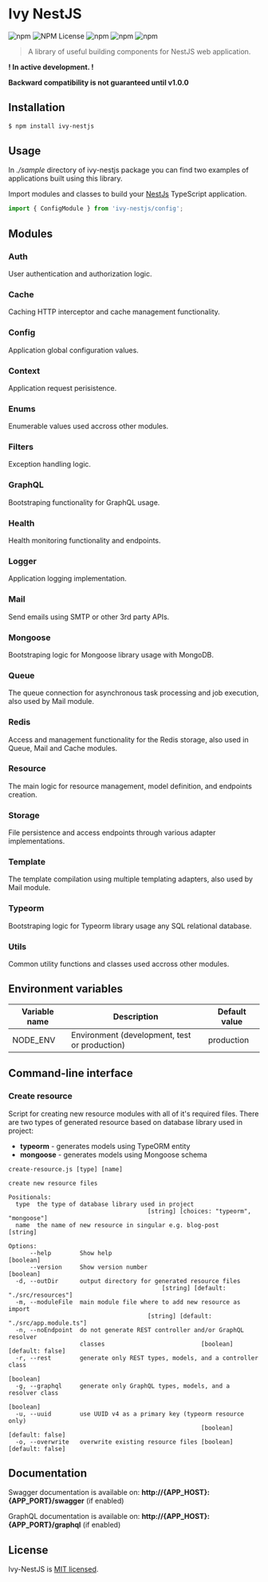 # Ivy NestJS

![npm](https://img.shields.io/npm/v/ivy-nestjs)
![NPM License](https://img.shields.io/npm/l/ivy-nestjs)
![npm](https://img.shields.io/npm/dw/ivy-nestjs)
![npm](https://img.shields.io/badge/build-passing-brightgreen)
![npm](https://img.shields.io/badge/coverage-0%25-red)

> A library of useful building components for NestJS web application.

**! In active development. !**

**Backward compatibility is not guaranteed until v1.0.0**

## Installation

```bash
$ npm install ivy-nestjs
```

## Usage

In _./sample_ directory of ivy-nestjs package you can find two examples of applications built using this library.

Import modules and classes to build your [NestJs](https://nestjs.com) TypeScript application.

```ts
import { ConfigModule } from 'ivy-nestjs/config';
```

## Modules

### Auth

User authentication and authorization logic.

### Cache

Caching HTTP interceptor and cache management functionality.

### Config

Application global configuration values.

### Context

Application request perisistence.

### Enums

Enumerable values used accross other modules.

### Filters

Exception handling logic.

### GraphQL

Bootstraping functionality for GraphQL usage.

### Health

Health monitoring functionality and endpoints.

### Logger

Application logging implementation.

### Mail

Send emails using SMTP or other 3rd party APIs.

### Mongoose

Bootstraping logic for Mongoose library usage with MongoDB.

### Queue

The queue connection for asynchronous task processing and job execution, also used by Mail module.

### Redis

Access and management functionality for the Redis storage, also used in Queue, Mail and Cache modules.

### Resource

The main logic for resource management, model definition, and endpoints creation.

### Storage

File persistence and access endpoints through various adapter implementations.

### Template

The template compilation using multiple templating adapters, also used by Mail module.

### Typeorm

Bootstraping logic for Typeorm library usage any SQL relational database.

### Utils

Common utility functions and classes used accross other modules.

## Environment variables

| Variable name | Description                                   | Default value |
|---------------|-----------------------------------------------|---------------|
| NODE_ENV      | Environment (development, test or production) | production    |

## Command-line interface

### Create resource

Script for creating new resource modules with all of it's required files. There are two types of generated resource
based on database library used in project:

- **typeorm** - generates models using TypeORM entity
- **mongoose** - generates models using Mongoose schema

```shell
create-resource.js [type] [name]

create new resource files

Positionals:
  type  the type of database library used in project
                                       [string] [choices: "typeorm", "mongoose"]
  name  the name of new resource in singular e.g. blog-post             [string]

Options:
      --help        Show help                                          [boolean]
      --version     Show version number                                [boolean]
  -d, --outDir      output directory for generated resource files
                                           [string] [default: "./src/resources"]
  -m, --moduleFile  main module file where to add new resource as import
                                       [string] [default: "./src/app.module.ts"]
  -n, --noEndpoint  do not generate REST controller and/or GraphQL resolver
                    classes                           [boolean] [default: false]
  -r, --rest        generate only REST types, models, and a controller class
                                                                       [boolean]
  -g, --graphql     generate only GraphQL types, models, and a resolver class
                                                                       [boolean]
  -u, --uuid        use UUID v4 as a primary key (typeorm resource only)
                                                      [boolean] [default: false]
  -o, --overwrite   overwrite existing resource files [boolean] [default: false]
```

## Documentation

Swagger documentation is available on: **http://{APP_HOST}:{APP_PORT}/swagger** (if enabled)

GraphQL documentation is available on: **http://{APP_HOST}:{APP_PORT}/graphql** (if enabled)

## License

Ivy-NestJS is [MIT licensed](LICENSE).
